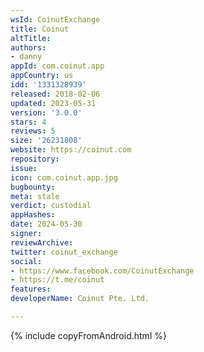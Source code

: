 ```yaml
---
wsId: CoinutExchange
title: Coinut
altTitle: 
authors:
- danny
appId: com.coinut.app
appCountry: us
idd: '1331328939'
released: 2018-02-06
updated: 2023-05-31
version: '3.0.0'
stars: 4
reviews: 5
size: '26231808'
website: https://coinut.com
repository: 
issue: 
icon: com.coinut.app.jpg
bugbounty: 
meta: stale
verdict: custodial
appHashes: 
date: 2024-05-30
signer: 
reviewArchive: 
twitter: coinut_exchange
social:
- https://www.facebook.com/CoinutExchange
- https://t.me/coinut
features: 
developerName: Coinut Pte. Ltd.

---
```


{% include copyFromAndroid.html %}